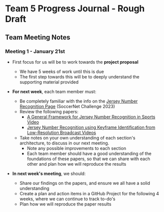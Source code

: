# Team 5 Progress Journal - Rough Draft

## Team Meeting Notes

### Meeting 1 - January 21st

- First focus for us will be to work towards the **project proposal**

  - We have 5 weeks of work until this is due
  - The first step towards this will be to deeply understand the supporting material provided

- **For next week**, each team member must:

  - Be completely familiar with the info on the [Jersey Number Recognition Page](https://eval.ai/web/challenges/challenge-page/1952/overview) (SoccerNet Challenge 2023)
  - Review the following papers:
    - [A General Framework for Jersey Number Recognition in Sports Video](https://openaccess.thecvf.com/content/CVPR2024W/CVsports/papers/Koshkina_A_General_Framework_for_Jersey_Number_Recognition_in_Sports_Video_CVPRW_2024_paper.pdf)
    - [Jersey Number Recognition using Keyframe Identification from Low-Resolution Broadcast Videos](https://arxiv.org/pdf/2309.06285v1)
  - Take notes on your own understanding of each section's architecture, to discuss in our next meeting.
    - Note any possible improvements to each section
    - Each team member should have a good understanding of the foundations of these papers, so that we can share with each other and plan how we will reproduce the results

- **In next week's meeting**, we should:

  - Share our findings on the papers, and ensure we all have a solid understanding
  - Create a plan and action items in a GitHub Project for the following 4 weeks, where we can continue to track to-do's
  - Plan how we will reproduce the paper results

